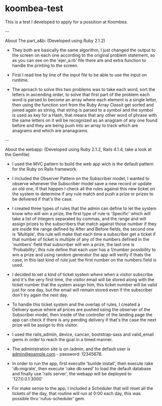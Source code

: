 koombea-test
============

This is a test I developed to apply for a possition at Koombea.

--

About The part_a&b: (Developed using Ruby 2.1.2)

- They both are basically the same algorithm, I just changed the output to the screen on each one according to the original problem statement, so as you can see on the 'ejer_a.rb' file there are and extra function to handle the printing to the screen.

- First I read line by line of the input file to be able to use the input on runtime.

- The aproach to solve this two problems was to take each word, sort the letters in ascending order, to solve that first part of the problem each word is parsed to become an array where each element is a single letter, then using the function  sort from the Ruby Array Classit get sorted and joined again as string, that string is parsed to a symbol and the symbol is used as key for a Hash, that means that any other word of phrase with the same letters on it will be recognized as an anagram of any one found before and they are being push into an array to track which are anagrams and which are ananagrams.

--

About the webapp: (Developed using Ruby 2.1.2, Rails 4.1.4, take a look at the Gemfile)

- I used the MVC pattern to build the web app wich is the default pattern for the Ruby on Rails framework.

- I included the Observer Pattern on the Subscriber model, I wanted to observe whenever the Subscriber model save a new record or update an old one, if that happen I check all the rules against this new ticket on the system to determine if any rule match and push a prize or prizes to be delivered if that's the case.

- I created three types of rules that the admin can define to let the system know who will win a prize, the first type of rule is 'Specific' which will take a list of Integers separated by commas, and the range and will assign prizes to the subscribers that match against those number if they are inside the range defined by After and Before fields, the second one is 'Multiple', this rule will make that each time a subscriber get a ticket if that number of ticket is multiple of any of the numbers defined in the 'numbers' field that subscriber will win a prize, the last one is 'Probability', this rule define that each user has a 1/number possibility to win a prize and using random generator the app will verify if thats the case, in this last kind of rule just the first number on the numbers field is used.

- I decided to set a kind of ticket system where when a visitor subscribe and it's the very first time, the visitor email will be stored along with the ticket number that the system assign him, this ticket number will be valid just for one day, but the email will remain stored even if the subscriber don't try again the next day.

- To handle this ticket system and the overlap of rules, I created a Delivery queue where all prices are pushed using the observer of the Subscriber model, then inside of the controller of the landing page the app can check if there is any pending delivery if that's the case the next prize will be assign to this visitor.

- I used the rails_admiin, device, cancan, bootstrap-sass and valid_email gems in order to reach the goal in a timed manner.

- The administration site is on /admin, and the default user is admin@example.com - password: 12345678.

- In order to run the app, first executle 'bunlde install', then execute rake 'db:migrate', then execute 'rake db:seed' to load the default database and finally use 'rails server', the webapp will be deployed to '127.0.0.1:3000'

- For make sense to the app, I included a Scheduler that will reset all the tickets of the day, that routine will run at 0:00 each day, this was possible thru 'rufus-scheduler' gem.

